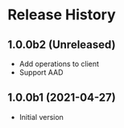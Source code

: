 # Release History

## 1.0.0b2 (Unreleased)

- Add operations to client
- Support AAD

## 1.0.0b1 (2021-04-27)

- Initial version

